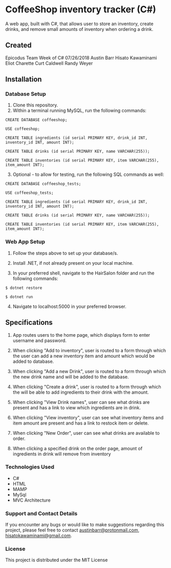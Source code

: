 # CoffeeShop inventory tracker (C#)

A web app, built with C#, that allows user to store an inventory, create drinks, and remove small amounts of inventory when ordering a drink.

## Created
Epicodus Team Week of C# 07/26/2018
Austin Barr
Hisato Kawaminami
Eliot Charette
Curt Caldwell
Randy Weyer
## Installation

### Database Setup

1. Clone this repository.
2. Within a terminal running MySQL, run the following commands:

 ```
 CREATE DATABASE coffeeshop;
 ```

 ```
 USE coffeeshop;
 ```

 ```
 CREATE TABLE ingredients (id serial PRIMARY KEY, drink_id INT, inventory_id INT, amount INT);
 ```

 ```
 CREATE TABLE drinks (id serial PRIMARY KEY, name VARCHAR(255));
 ```

 ```
 CREATE TABLE inventories (id serial PRIMARY KEY, item VARCHAR(255), item_amount INT);
 ```


3. Optional - to allow for testing, run the following SQL commands as well:

 ```
 CREATE DATABASE coffeeshop_tests;
 ```

 ```
 USE coffeeshop_tests;
 ```

 ```
 CREATE TABLE ingredients (id serial PRIMARY KEY, drink_id INT, inventory_id INT, amount INT);
 ```

 ```
 CREATE TABLE drinks (id serial PRIMARY KEY, name VARCHAR(255));
 ```

 ```
 CREATE TABLE inventories (id serial PRIMARY KEY, item VARCHAR(255), item_amount INT);
 ```



### Web App Setup

1. Follow the steps above to set up your database/s.
2. Install .NET, if not already present on your local machine.

3. In your preferred shell, navigate to the HairSalon folder and run the following commands:

 ```
 $ dotnet restore
 ```

 ```
 $ dotnet run
 ```

4. Navigate to localhost:5000 in your preferred browser.

## Specifications

1. App routes users to the home page, which displays form to enter username and password.

2. When clicking "Add to inventory", user is routed to a form through which the user can add a new inventory item and amount which would be added to database.

3. When clicking "Add a new Drink", user is routed to a form through which the new drink name and will be added to the database.

4. When clicking "Create a drink", user is routed to a form through which the will be able to add ingredients to their drink with the amount.

5. When clicking "View Drink names", user can see what drinks are present and has a link to view which ingredients are in drink.

6. When clicking "View inventory", user can see what inventory items and item amount are present and has a link to restock item or delete.

7. When clicking "New Order", user can see what drinks are available to order.

8. When clicking a specified drink on the order page, amount of ingredients in drink will remove from inventory

### Technologies Used

* C#
* HTML
* MAMP
* MySql
* MVC Architecture

### Support and Contact Details
If you encounter any bugs or would like to make suggestions regarding this project, please feel free to contact austinbarr@protonmail.com, hisatokawaminami@gmail.com.



### License

This project is distributed under the MIT License
